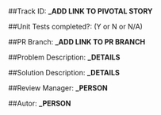 # <Feature Title>

##Track ID: 
**_ADD LINK TO PIVOTAL STORY**


##Unit Tests completed?:
(Y or N or N/A)

##PR Branch:
**_ADD LINK TO PR BRANCH**

##Problem Description:
 **_DETAILS**

##Solution Description:
 **_DETAILS**

##Review Manager:
 **_PERSON**

##Autor:
 **_PERSON**
